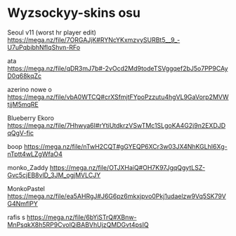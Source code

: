 # Wyzsockyy-skins osu
Seoul v11 (worst hr player edit) https://mega.nz/file/7ORGAJjK#RYNcYKxmzvySURBt5__9_-U7uPqbibhNfIqShvn-RFo

ata https://mega.nz/file/qDR3mJ7b#-2vOcd2Md9todeTSVggqef2bJ5o7PP9CAyD0q68kqZc

azerino nowe o https://mega.nz/file/vbA0WTCQ#crXSfmjtFYpoPzzutu4hgVL9GaVorp2MVWtjjM5mqRE

Blueberry Ekoro https://mega.nz/file/7Hhwya6I#rYtiUtdkrzVSwTMc1SLgoKA4G2j9n2EXDJDqQgV-fic

boop https://mega.nz/file/nTwH2CQT#gGYEQP6XCr3w03JX4NhKGLhI6Xg-nTptt4wLZgWfaO4

monko_Zaddy https://mega.nz/file/OTJXHaiQ#OH7K97JgqQgytLSZ-Gvc5cjEB8vlD_3JM_ogjMVLCJY

MonkoPastel https://mega.nz/file/ea5AHRgJ#J6G6pz6mkxjpvo0Pkj1udaelzw9Vq5SK79VG4NmflPY

rafis s https://mega.nz/file/6bYiSTrQ#XBnw-MnPsqkX8h5RP9CvolQiBABVhUjzQMDGvt4psIQ
